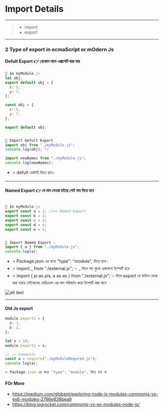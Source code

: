 # Import Details

---

> - import
> - export

---

### 2 Type of export in ecmaScript or mOdern Js

#### Defult Export 👉 যেকোন নামে এক্সপোর্ট করা যায়

```javascript
📝 in myModule.js
let obj;
export default obj = {
  x: 5,
  y: 7,
};

const obj = {
  x: 5,
  y: 7,
};

export default obj;


📝 Import Defult Export
import obj from "./myModule.js";
console.log(obj); */

import newNames from "./myModule.js";
console.log(newNames);

```

- ⭐ defult একটাই দিতে হবে।

---

#### Named Export 👉 যে নাম নেওয়া হইছে সেই নাম দিতে হবে

```javascript

📝 in myModule.js
export const a = 1; //=> Named Export
export const b = 2;
export const c = 3;
export const d = 4;
export const e = 5;


📝 Import Named Export ~
import { a } from "./myModule.js";
console.log(a);

```

- ⭐ Package.json এর মধ্যে "type": "module", দিতে হবে।
- ⭐ import _ from "./external.js"; :- _ দিলে সব গুলো একসাথে ইম্পোর্ট হবে
- ⭐ import { pi as pis, a as as } from "./external.js"; :- দিলে export যে ফাইল থেকে করা হবয়ে সেইখানের ভেরিএবল এর নাম পরিবর্তন করে ইম্পোর্ট করা যাবে

![alt text](image.png)

---

#### Old Js export

```javascript
module.exports = {
  a: 1,
  b: 2,
};

let x = 10;
module.exports = x;

// -> CommonJs
const a = require("./myModuleRequred.js");
console.log(a);

⭐ Package.json এর মধ্যে "type": "module", দিতে হবে না
```

<!-- https://youtu.be/bU69doALJGU?si=tOlVzQzMvCHe4f-N&t=804 -->

#### FOr More

- https://medium.com/globant/exploring-node-js-modules-commonjs-vs-es6-modules-2766e838bea9
- https://blog.logrocket.com/commonjs-vs-es-modules-node-js/
